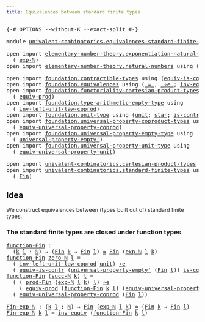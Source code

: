 ```yaml
---
title: Equivalences between standard finite types
---
```


<pre class="Agda"><a id="68" class="Symbol">{-#</a> <a id="72" class="Keyword">OPTIONS</a> <a id="80" class="Pragma">--without-K</a> <a id="92" class="Pragma">--exact-split</a> <a id="106" class="Symbol">#-}</a>

<a id="111" class="Keyword">module</a> <a id="118" href="univalent-combinatorics.equivalences-standard-finite-types.html" class="Module">univalent-combinatorics.equivalences-standard-finite-types</a> <a id="177" class="Keyword">where</a>

<a id="184" class="Keyword">open</a> <a id="189" class="Keyword">import</a> <a id="196" href="elementary-number-theory.exponentiation-natural-numbers.html" class="Module">elementary-number-theory.exponentiation-natural-numbers</a> <a id="252" class="Keyword">using</a>
  <a id="260" class="Symbol">(</a> <a id="262" href="elementary-number-theory.exponentiation-natural-numbers.html#685" class="Function">exp-ℕ</a><a id="267" class="Symbol">)</a>
<a id="269" class="Keyword">open</a> <a id="274" class="Keyword">import</a> <a id="281" href="elementary-number-theory.natural-numbers.html" class="Module">elementary-number-theory.natural-numbers</a> <a id="322" class="Keyword">using</a> <a id="328" class="Symbol">(</a><a id="329" href="elementary-number-theory.natural-numbers.html#1530" class="Datatype">ℕ</a><a id="330" class="Symbol">;</a> <a id="332" href="elementary-number-theory.natural-numbers.html#1564" class="InductiveConstructor">succ-ℕ</a><a id="338" class="Symbol">;</a> <a id="340" href="elementary-number-theory.natural-numbers.html#1551" class="InductiveConstructor">zero-ℕ</a><a id="346" class="Symbol">)</a>

<a id="349" class="Keyword">open</a> <a id="354" class="Keyword">import</a> <a id="361" href="foundation.contractible-types.html" class="Module">foundation.contractible-types</a> <a id="391" class="Keyword">using</a> <a id="397" class="Symbol">(</a><a id="398" href="foundation-core.contractible-types.html#4311" class="Function">equiv-is-contr</a><a id="412" class="Symbol">)</a>
<a id="414" class="Keyword">open</a> <a id="419" class="Keyword">import</a> <a id="426" href="foundation.equivalences.html" class="Module">foundation.equivalences</a> <a id="450" class="Keyword">using</a> <a id="456" class="Symbol">(</a><a id="457" href="foundation-core.equivalences.html#1621" class="Function Operator">_≃_</a><a id="460" class="Symbol">;</a> <a id="462" href="foundation-core.equivalences.html#7869" class="Function Operator">_∘e_</a><a id="466" class="Symbol">;</a> <a id="468" href="foundation-core.equivalences.html#5721" class="Function">inv-equiv</a><a id="477" class="Symbol">)</a>
<a id="479" class="Keyword">open</a> <a id="484" class="Keyword">import</a> <a id="491" href="foundation.functoriality-cartesian-product-types.html" class="Module">foundation.functoriality-cartesian-product-types</a> <a id="540" class="Keyword">using</a>
  <a id="548" class="Symbol">(</a> <a id="550" href="foundation.functoriality-cartesian-product-types.html#3179" class="Function">equiv-prod</a><a id="560" class="Symbol">)</a>
<a id="562" class="Keyword">open</a> <a id="567" class="Keyword">import</a> <a id="574" href="foundation.type-arithmetic-empty-type.html" class="Module">foundation.type-arithmetic-empty-type</a> <a id="612" class="Keyword">using</a>
  <a id="620" class="Symbol">(</a> <a id="622" href="foundation.type-arithmetic-empty-type.html#7417" class="Function">inv-left-unit-law-coprod</a><a id="646" class="Symbol">)</a>
<a id="648" class="Keyword">open</a> <a id="653" class="Keyword">import</a> <a id="660" href="foundation.unit-type.html" class="Module">foundation.unit-type</a> <a id="681" class="Keyword">using</a> <a id="687" class="Symbol">(</a><a id="688" href="foundation.unit-type.html#1084" class="Datatype">unit</a><a id="692" class="Symbol">;</a> <a id="694" href="foundation.unit-type.html#1108" class="InductiveConstructor">star</a><a id="698" class="Symbol">;</a> <a id="700" href="foundation.unit-type.html#2024" class="Function">is-contr-unit</a><a id="713" class="Symbol">)</a>
<a id="715" class="Keyword">open</a> <a id="720" class="Keyword">import</a> <a id="727" href="foundation.universal-property-coproduct-types.html" class="Module">foundation.universal-property-coproduct-types</a> <a id="773" class="Keyword">using</a>
  <a id="781" class="Symbol">(</a> <a id="783" href="foundation.universal-property-coproduct-types.html#2157" class="Function">equiv-universal-property-coprod</a><a id="814" class="Symbol">)</a>
<a id="816" class="Keyword">open</a> <a id="821" class="Keyword">import</a> <a id="828" href="foundation.universal-property-empty-type.html" class="Module">foundation.universal-property-empty-type</a> <a id="869" class="Keyword">using</a>
  <a id="877" class="Symbol">(</a> <a id="879" href="foundation.universal-property-empty-type.html#2524" class="Function">universal-property-empty&#39;</a><a id="904" class="Symbol">)</a>
<a id="906" class="Keyword">open</a> <a id="911" class="Keyword">import</a> <a id="918" href="foundation.universal-property-unit-type.html" class="Module">foundation.universal-property-unit-type</a> <a id="958" class="Keyword">using</a>
  <a id="966" class="Symbol">(</a> <a id="968" href="foundation.universal-property-unit-type.html#2100" class="Function">equiv-universal-property-unit</a><a id="997" class="Symbol">)</a>

<a id="1000" class="Keyword">open</a> <a id="1005" class="Keyword">import</a> <a id="1012" href="univalent-combinatorics.cartesian-product-types.html" class="Module">univalent-combinatorics.cartesian-product-types</a> <a id="1060" class="Keyword">using</a> <a id="1066" class="Symbol">(</a><a id="1067" href="univalent-combinatorics.cartesian-product-types.html#2753" class="Function">prod-Fin</a><a id="1075" class="Symbol">)</a>
<a id="1077" class="Keyword">open</a> <a id="1082" class="Keyword">import</a> <a id="1089" href="univalent-combinatorics.standard-finite-types.html" class="Module">univalent-combinatorics.standard-finite-types</a> <a id="1135" class="Keyword">using</a>
  <a id="1143" class="Symbol">(</a> <a id="1145" href="univalent-combinatorics.standard-finite-types.html#2393" class="Function">Fin</a><a id="1148" class="Symbol">)</a>
</pre>
## Idea

We construct equivalences between (types built out of) standard finite types.

### The standard finite types are closed under function types

<pre class="Agda"><a id="function-Fin"></a><a id="1314" href="univalent-combinatorics.equivalences-standard-finite-types.html#1314" class="Function">function-Fin</a> <a id="1327" class="Symbol">:</a>
  <a id="1331" class="Symbol">(</a><a id="1332" href="univalent-combinatorics.equivalences-standard-finite-types.html#1332" class="Bound">k</a> <a id="1334" href="univalent-combinatorics.equivalences-standard-finite-types.html#1334" class="Bound">l</a> <a id="1336" class="Symbol">:</a> <a id="1338" href="elementary-number-theory.natural-numbers.html#1530" class="Datatype">ℕ</a><a id="1339" class="Symbol">)</a> <a id="1341" class="Symbol">→</a> <a id="1343" class="Symbol">(</a><a id="1344" href="univalent-combinatorics.standard-finite-types.html#2393" class="Function">Fin</a> <a id="1348" href="univalent-combinatorics.equivalences-standard-finite-types.html#1332" class="Bound">k</a> <a id="1350" class="Symbol">→</a> <a id="1352" href="univalent-combinatorics.standard-finite-types.html#2393" class="Function">Fin</a> <a id="1356" href="univalent-combinatorics.equivalences-standard-finite-types.html#1334" class="Bound">l</a><a id="1357" class="Symbol">)</a> <a id="1359" href="foundation-core.equivalences.html#1621" class="Function Operator">≃</a> <a id="1361" href="univalent-combinatorics.standard-finite-types.html#2393" class="Function">Fin</a> <a id="1365" class="Symbol">(</a><a id="1366" href="elementary-number-theory.exponentiation-natural-numbers.html#685" class="Function">exp-ℕ</a> <a id="1372" href="univalent-combinatorics.equivalences-standard-finite-types.html#1334" class="Bound">l</a> <a id="1374" href="univalent-combinatorics.equivalences-standard-finite-types.html#1332" class="Bound">k</a><a id="1375" class="Symbol">)</a>
<a id="1377" href="univalent-combinatorics.equivalences-standard-finite-types.html#1314" class="Function">function-Fin</a> <a id="1390" href="elementary-number-theory.natural-numbers.html#1551" class="InductiveConstructor">zero-ℕ</a> <a id="1397" href="univalent-combinatorics.equivalences-standard-finite-types.html#1397" class="Bound">l</a> <a id="1399" class="Symbol">=</a>
  <a id="1403" class="Symbol">(</a> <a id="1405" href="foundation.type-arithmetic-empty-type.html#7417" class="Function">inv-left-unit-law-coprod</a> <a id="1430" href="foundation.unit-type.html#1084" class="Datatype">unit</a><a id="1434" class="Symbol">)</a> <a id="1436" href="foundation-core.equivalences.html#7869" class="Function Operator">∘e</a>
  <a id="1441" class="Symbol">(</a> <a id="1443" href="foundation-core.contractible-types.html#4311" class="Function">equiv-is-contr</a> <a id="1458" class="Symbol">(</a><a id="1459" href="foundation.universal-property-empty-type.html#2524" class="Function">universal-property-empty&#39;</a> <a id="1485" class="Symbol">(</a><a id="1486" href="univalent-combinatorics.standard-finite-types.html#2393" class="Function">Fin</a> <a id="1490" href="univalent-combinatorics.equivalences-standard-finite-types.html#1397" class="Bound">l</a><a id="1491" class="Symbol">))</a> <a id="1494" href="foundation.unit-type.html#2024" class="Function">is-contr-unit</a><a id="1507" class="Symbol">)</a>
<a id="1509" href="univalent-combinatorics.equivalences-standard-finite-types.html#1314" class="Function">function-Fin</a> <a id="1522" class="Symbol">(</a><a id="1523" href="elementary-number-theory.natural-numbers.html#1564" class="InductiveConstructor">succ-ℕ</a> <a id="1530" href="univalent-combinatorics.equivalences-standard-finite-types.html#1530" class="Bound">k</a><a id="1531" class="Symbol">)</a> <a id="1533" href="univalent-combinatorics.equivalences-standard-finite-types.html#1533" class="Bound">l</a> <a id="1535" class="Symbol">=</a>
  <a id="1539" class="Symbol">(</a> <a id="1541" class="Symbol">(</a> <a id="1543" href="univalent-combinatorics.cartesian-product-types.html#2753" class="Function">prod-Fin</a> <a id="1552" class="Symbol">(</a><a id="1553" href="elementary-number-theory.exponentiation-natural-numbers.html#685" class="Function">exp-ℕ</a> <a id="1559" href="univalent-combinatorics.equivalences-standard-finite-types.html#1533" class="Bound">l</a> <a id="1561" href="univalent-combinatorics.equivalences-standard-finite-types.html#1530" class="Bound">k</a><a id="1562" class="Symbol">)</a> <a id="1564" href="univalent-combinatorics.equivalences-standard-finite-types.html#1533" class="Bound">l</a><a id="1565" class="Symbol">)</a> <a id="1567" href="foundation-core.equivalences.html#7869" class="Function Operator">∘e</a>
    <a id="1574" class="Symbol">(</a> <a id="1576" href="foundation.functoriality-cartesian-product-types.html#3179" class="Function">equiv-prod</a> <a id="1587" class="Symbol">(</a><a id="1588" href="univalent-combinatorics.equivalences-standard-finite-types.html#1314" class="Function">function-Fin</a> <a id="1601" href="univalent-combinatorics.equivalences-standard-finite-types.html#1530" class="Bound">k</a> <a id="1603" href="univalent-combinatorics.equivalences-standard-finite-types.html#1533" class="Bound">l</a><a id="1604" class="Symbol">)</a> <a id="1606" class="Symbol">(</a><a id="1607" href="foundation.universal-property-unit-type.html#2100" class="Function">equiv-universal-property-unit</a> <a id="1637" class="Symbol">(</a><a id="1638" href="univalent-combinatorics.standard-finite-types.html#2393" class="Function">Fin</a> <a id="1642" href="univalent-combinatorics.equivalences-standard-finite-types.html#1533" class="Bound">l</a><a id="1643" class="Symbol">))))</a> <a id="1648" href="foundation-core.equivalences.html#7869" class="Function Operator">∘e</a>
  <a id="1653" class="Symbol">(</a> <a id="1655" href="foundation.universal-property-coproduct-types.html#2157" class="Function">equiv-universal-property-coprod</a> <a id="1687" class="Symbol">(</a><a id="1688" href="univalent-combinatorics.standard-finite-types.html#2393" class="Function">Fin</a> <a id="1692" href="univalent-combinatorics.equivalences-standard-finite-types.html#1533" class="Bound">l</a><a id="1693" class="Symbol">))</a>

<a id="Fin-exp-ℕ"></a><a id="1697" href="univalent-combinatorics.equivalences-standard-finite-types.html#1697" class="Function">Fin-exp-ℕ</a> <a id="1707" class="Symbol">:</a> <a id="1709" class="Symbol">(</a><a id="1710" href="univalent-combinatorics.equivalences-standard-finite-types.html#1710" class="Bound">k</a> <a id="1712" href="univalent-combinatorics.equivalences-standard-finite-types.html#1712" class="Bound">l</a> <a id="1714" class="Symbol">:</a> <a id="1716" href="elementary-number-theory.natural-numbers.html#1530" class="Datatype">ℕ</a><a id="1717" class="Symbol">)</a> <a id="1719" class="Symbol">→</a> <a id="1721" href="univalent-combinatorics.standard-finite-types.html#2393" class="Function">Fin</a> <a id="1725" class="Symbol">(</a><a id="1726" href="elementary-number-theory.exponentiation-natural-numbers.html#685" class="Function">exp-ℕ</a> <a id="1732" href="univalent-combinatorics.equivalences-standard-finite-types.html#1712" class="Bound">l</a> <a id="1734" href="univalent-combinatorics.equivalences-standard-finite-types.html#1710" class="Bound">k</a><a id="1735" class="Symbol">)</a> <a id="1737" href="foundation-core.equivalences.html#1621" class="Function Operator">≃</a> <a id="1739" class="Symbol">(</a><a id="1740" href="univalent-combinatorics.standard-finite-types.html#2393" class="Function">Fin</a> <a id="1744" href="univalent-combinatorics.equivalences-standard-finite-types.html#1710" class="Bound">k</a> <a id="1746" class="Symbol">→</a> <a id="1748" href="univalent-combinatorics.standard-finite-types.html#2393" class="Function">Fin</a> <a id="1752" href="univalent-combinatorics.equivalences-standard-finite-types.html#1712" class="Bound">l</a><a id="1753" class="Symbol">)</a>
<a id="1755" href="univalent-combinatorics.equivalences-standard-finite-types.html#1697" class="Function">Fin-exp-ℕ</a> <a id="1765" href="univalent-combinatorics.equivalences-standard-finite-types.html#1765" class="Bound">k</a> <a id="1767" href="univalent-combinatorics.equivalences-standard-finite-types.html#1767" class="Bound">l</a> <a id="1769" class="Symbol">=</a> <a id="1771" href="foundation-core.equivalences.html#5721" class="Function">inv-equiv</a> <a id="1781" class="Symbol">(</a><a id="1782" href="univalent-combinatorics.equivalences-standard-finite-types.html#1314" class="Function">function-Fin</a> <a id="1795" href="univalent-combinatorics.equivalences-standard-finite-types.html#1765" class="Bound">k</a> <a id="1797" href="univalent-combinatorics.equivalences-standard-finite-types.html#1767" class="Bound">l</a><a id="1798" class="Symbol">)</a>
</pre>
